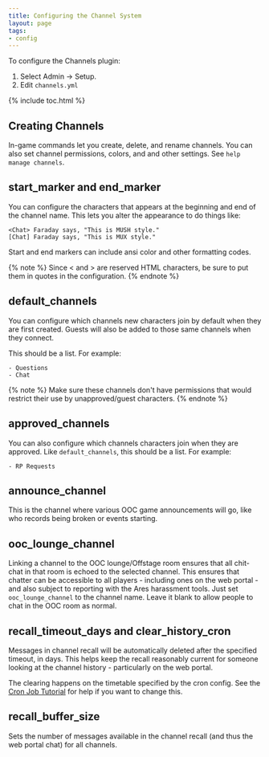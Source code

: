 ```yaml
---
title: Configuring the Channel System
layout: page
tags:
- config
---
```


To configure the Channels plugin:

1. Select Admin -> Setup.
2. Edit `channels.yml`

{% include toc.html %}

## Creating Channels

In-game commands let you create, delete, and rename channels.  You can also set channel permissions, colors, and and other settings.  See `help manage channels`.

## start_marker and end_marker

You can configure the characters that appears at the beginning and end of the channel name.  This lets you alter the appearance to do things like:

    <Chat> Faraday says, "This is MUSH style."
    [Chat] Faraday says, "This is MUX style."

Start and end markers can include ansi color and other formatting codes.

{% note %} 
 Since < and > are reserved HTML characters, be sure to put them in quotes in the configuration.
{% endnote %}

## default_channels

You can configure which channels new characters join by default when they are first created.  Guests will also be added to those same channels when they connect.

This should be a list.  For example:

    - Questions
    - Chat

{% note %} 
 Make sure these channels don't have permissions that would restrict their use by unapproved/guest characters.
{% endnote %}

## approved_channels

You can also configure which channels characters join when they are approved.  Like `default_channels`, this should be a list.  For example:

    - RP Requests

## announce_channel

This is the channel where various OOC game announcements will go, like who records being broken or events starting.

## ooc_lounge_channel

Linking a channel to the OOC lounge/Offstage room ensures that all chit-chat in that room is echoed to the selected channel.  This ensures that chatter can be accessible to all players - including ones on the web portal - and also subject to reporting with the Ares harassment tools. Just set `ooc_lounge_channel` to the channel name.  Leave it blank to allow people to chat in the OOC room as normal.

## recall_timeout_days and clear_history_cron

Messages in channel recall will be automatically deleted after the specified timeout, in days.  This helps keep the recall reasonably current for someone looking at the channel history - particularly on the web portal.

The clearing happens on the timetable specified by the cron config.  See the [Cron Job Tutorial](http://www.aresmush.com/tutorials/code/cron.html) for help if you want to change this.

## recall_buffer_size

Sets the number of messages available in the channel recall (and thus the web portal chat) for all channels.